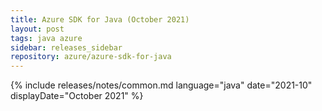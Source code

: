 ```yaml
---
title: Azure SDK for Java (October 2021)
layout: post
tags: java azure
sidebar: releases_sidebar
repository: azure/azure-sdk-for-java
---
```

{% include releases/notes/common.md language="java" date="2021-10" displayDate="October 2021" %}